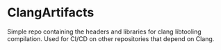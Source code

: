 # ClangArtifacts

Simple repo containing the headers and libraries for clang libtooling compilation. Used for CI/CD on other repositories that depend on Clang.
